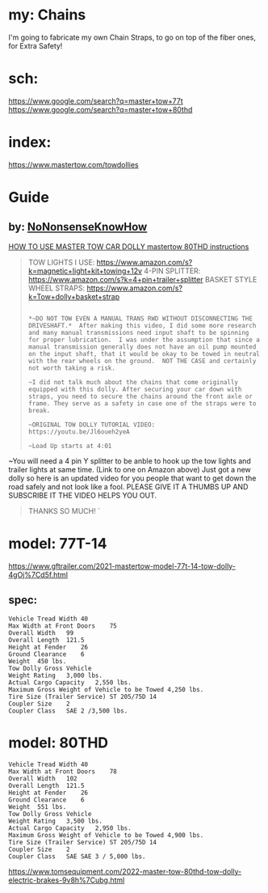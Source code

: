 # my: Chains
I'm going to fabricate my own Chain Straps, to go on top of the fiber ones, for Extra Safety!

# sch:
https://www.google.com/search?q=master+tow+77t
https://www.google.com/search?q=master+tow+80thd

# index:
https://www.mastertow.com/towdollies

# Guide
## by: [NoNonsenseKnowHow](https://www.youtube.com/channel/UCYAcr-u-BLGIrtUImT2_Elw)
[HOW TO USE MASTER TOW CAR DOLLY mastertow 80THD instructions](https://youtu.be/ZywmnAeEc4E)

>TOW LIGHTS I USE: https://www.amazon.com/s?k=magnetic+light+kit+towing+12v
>4-PIN SPLITTER: https://www.amazon.com/s?k=4+pin+trailer+splitter
>BASKET STYLE WHEEL STRAPS: https://www.amazon.com/s?k=Tow+dolly+basket+strap
> 
> ~~~NOTES~~~
> 
>*~DO NOT TOW EVEN A MANUAL TRANS RWD WITHOUT DISCONNECTING THE DRIVESHAFT.*  After making this video, I did some more research and many manual transmissions need input shaft to be spinning for proper lubrication.  I was under the assumption that since a manual transmission generally does not have an oil pump mounted on the input shaft, that it would be okay to be towed in neutral with the rear wheels on the ground.  NOT THE CASE and certainly not worth taking a risk.
>
>~I did not talk much about the chains that come originally equipped with this dolly. After securing your car down with straps, you need to secure the chains around the front axle or frame. They serve as a safety in case one of the straps were to break.
>
>~ORIGINAL TOW DOLLY TUTORIAL VIDEO:
>https://youtu.be/Jl6oueh2yeA
>
>~Load Up starts at 4:01
>
~You will need a 4 pin Y splitter to be anble to hook up the tow lights and trailer lights at same time. (Link to one on Amazon above)
Just got a new dolly so here is an updated video for you people that want to get down the road safely and not look like a fool.  PLEASE GIVE IT A THUMBS UP AND SUBSCRIBE IT THE VIDEO HELPS YOU OUT.
>
>THANKS SO MUCH! `


# model: 77T-14
https://www.gftrailer.com/2021-mastertow-model-77t-14-tow-dolly-4gOj%7Cd5f.html

## spec:
```Model 77T
Vehicle Tread Width	40
Max Width at Front Doors	75
Overall Width	99
Overall Length	121.5
Height at Fender	26
Ground Clearance	6
Weight	450 lbs.
Tow Dolly Gross Vehicle
Weight Rating	3,000 lbs.
Actual Cargo Capacity	2,550 lbs.
Maximum Gross Weight of Vehicle to be Towed	4,250 lbs.
Tire Size (Trailer Service)	ST 205/75D 14
Coupler Size	2
Coupler Class	SAE 2 /3,500 lbs.
```
# model: 80THD
```Model 80THD
Vehicle Tread Width	40
Max Width at Front Doors	78
Overall Width	102
Overall Length	121.5
Height at Fender	26
Ground Clearance	6
Weight	551 lbs.
Tow Dolly Gross Vehicle
Weight Rating	3,500 lbs.
Actual Cargo Capacity	2,950 lbs.
Maximum Gross Weight of Vehicle to be Towed	4,900 lbs.
Tire Size (Trailer Service)	ST 205/75D 14
Coupler Size	2
Coupler Class	SAE SAE 3 / 5,000 lbs.
```
https://www.tomsequipment.com/2022-master-tow-80thd-tow-dolly-electric-brakes-9v8h%7Cubg.html
